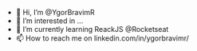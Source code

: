 - 👋 Hi, I’m @YgorBravimR
- 👀 I’m interested in ...
- 🌱 I’m currently learning ReackJS @Rocketseat
- 📫 How to reach me on linkedin.com/in/ygorbravimr/

<!---
YgorBravimR/YgorBravimR is a ✨ special ✨ repository because its `README.md` (this file) appears on your GitHub profile.
You can click the Preview link to take a look at your changes.
--->
